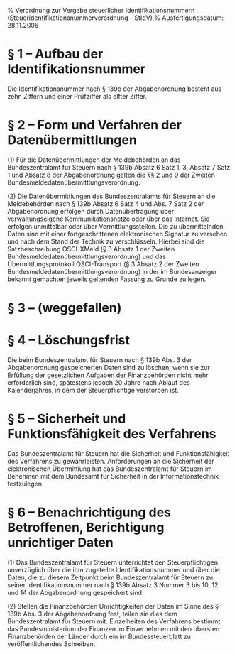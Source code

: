 % Verordnung zur Vergabe steuerlicher Identifikationsnummern  (Steueridentifikationsnummerverordnung - StIdV)
% Ausfertigungsdatum: 28.11.2006
 
# § 1 – Aufbau der Identifikationsnummer

Die Identifikationsnummer nach § 139b der Abgabenordnung besteht aus zehn Ziffern und einer Prüfziffer als elfter Ziffer.

# § 2 – Form und Verfahren der Datenübermittlungen

(1) Für die Datenübermittlungen der Meldebehörden an das Bundeszentralamt für Steuern nach § 139b Absatz 6 Satz 1, 3, Absatz 7 Satz 1 und Absatz 8 der Abgabenordnung gelten die §§ 2 und 9 der Zweiten Bundesmeldedatenübermittlungsverordnung.

(2) Die Datenübermittlungen des Bundeszentralamts für Steuern an die Meldebehörden nach § 139b Absatz 6 Satz 4 und Abs. 7 Satz 2 der Abgabenordnung erfolgen durch Datenübertragung über verwaltungseigene Kommunikationsnetze oder über das Internet. Sie erfolgen unmittelbar oder über Vermittlungsstellen. Die zu übermittelnden Daten sind mit einer fortgeschrittenen elektronischen Signatur zu versehen und nach dem Stand der Technik zu verschlüsseln. Hierbei sind die Satzbeschreibung OSCI-XMeld (§ 3 Absatz 1 der Zweiten Bundesmeldedatenübermittlungsverordnung) und das Übermittlungsprotokoll OSCI-Transport (§ 3 Absatz 2 der Zweiten Bundesmeldedatenübermittlungsverordnung) in der im Bundesanzeiger bekannt gemachten jeweils geltenden Fassung zu Grunde zu legen.

# § 3 – (weggefallen)

# § 4 – Löschungsfrist

Die beim Bundeszentralamt für Steuern nach § 139b Abs. 3 der Abgabenordnung gespeicherten Daten sind zu löschen, wenn sie zur Erfüllung der gesetzlichen Aufgaben der Finanzbehörden nicht mehr erforderlich sind, spätestens jedoch 20 Jahre nach Ablauf des Kalenderjahres, in dem der Steuerpflichtige verstorben ist.

# § 5 – Sicherheit und Funktionsfähigkeit des Verfahrens

Das Bundeszentralamt für Steuern hat die Sicherheit und Funktionsfähigkeit des Verfahrens zu gewährleisten. Anforderungen an die Sicherheit der elektronischen Übermittlung hat das Bundeszentralamt für Steuern im Benehmen mit dem Bundesamt für Sicherheit in der Informationstechnik festzulegen.

# § 6 – Benachrichtigung des Betroffenen, Berichtigung unrichtiger Daten

(1) Das Bundeszentralamt für Steuern unterrichtet den Steuerpflichtigen unverzüglich über die ihm zugeteilte Identifikationsnummer und über die Daten, die zu diesem Zeitpunkt beim Bundeszentralamt für Steuern zu seiner Identifikationsnummer nach § 139b Absatz 3 Nummer 3 bis 10, 12 und 14 der Abgabenordnung gespeichert sind.

(2) Stellen die Finanzbehörden Unrichtigkeiten der Daten im Sinne des § 139b Abs. 3 der Abgabenordnung fest, teilen sie dies dem Bundeszentralamt für Steuern mit. Einzelheiten des Verfahrens bestimmt das Bundesministerium der Finanzen im Einvernehmen mit den obersten Finanzbehörden der Länder durch ein im Bundessteuerblatt zu veröffentlichendes Schreiben.
